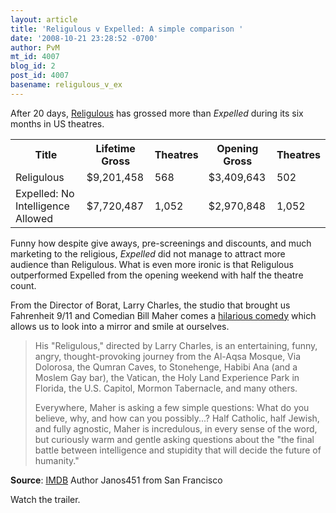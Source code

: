 ```yaml
---
layout: article
title: 'Religulous v Expelled: A simple comparison '
date: '2008-10-21 23:28:52 -0700'
author: PvM
mt_id: 4007
blog_id: 2
post_id: 4007
basename: religulous_v_ex
---
```

After 20 days, [Religulous](http://www.boxofficemojo.com/movies/?id=religulous.htm) has grossed more than _Expelled_ during its six months in US theatres. 


<table>
<tr><th>Title</th><th>Lifetime Gross</th><th>Theatres</th><th>Opening Gross</th><th>Theatres</th></tr>
<tr><td>Religulous</td><td> $9,201,458 </td><td>568 </td><td>$3,409,643 </td><td>502 </td></tr>
<tr><td>Expelled: No Intelligence Allowed 	</td><td> 	$7,720,487 </td><td>	1,052 </td><td>$2,970,848 </td><td>1,052</td></tr>
</table>


Funny how despite give aways, pre-screenings and discounts, and much marketing to the religious, _Expelled_ did not manage to attract more audience than Religulous. What is even more ironic is that Religulous outperformed Expelled from the opening weekend with half the theatre count.

From the Director of Borat, Larry Charles, the studio that brought us Fahrenheit 9/11 and Comedian Bill Maher comes a [hilarious comedy](http://www.lionsgate.com/religulous/) which allows us to look into a mirror and smile at ourselves.

> His "Religulous," directed by Larry Charles, is an entertaining, funny, angry, thought-provoking journey from the Al-Aqsa Mosque, Via Dolorosa, the Qumran Caves, to Stonehenge, Habibi Ana (and a Moslem Gay bar), the Vatican, the Holy Land Experience Park in Florida, the U.S. Capitol, Mormon Tabernacle, and many others.
> 
> Everywhere, Maher is asking a few simple questions: What do you believe, why, and how can you possibly...? Half Catholic, half Jewish, and fully agnostic, Maher is incredulous, in every sense of the word, but curiously warm and gentle asking questions about the "the final battle between intelligence and stupidity that will decide the future of humanity."

**Source**: [IMDB](http://www.imdb.com/title/tt0815241/) Author Janos451 from San Francisco

Watch the trailer.


<center>
<object width="425" height="344"><param name="movie" value="http://www.youtube.com/v/qB8fPJ6zds8&hl=en&fs=1"><param name="allowFullScreen" value="true"><embed src="http://www.youtube.com/v/qB8fPJ6zds8&hl=en&fs=1" type="application/x-shockwave-flash" allowfullscreen="true" width="425" height="344"></object>
</center>
